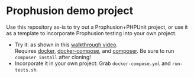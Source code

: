 # Prophusion demo project
Use this repository as-is to try out a Prophusion+PHPUnit project, 
or use it as a template to incorporate Prophusion testing into your own project.
 
 
* Try it: as shown in this [walkthrough video](https://youtu.be/oF_tr2QIGRU).  
  Requires [docker](https://www.docker.com/), [docker-compose](https://docs.docker.com/compose/),
  and [composer](https://getcomposer.org/). Be sure to run `composer install`
  after cloning!
* Incorporate it in  your own project: Grab `docker-compose.yml` and `run-tests.sh`.
